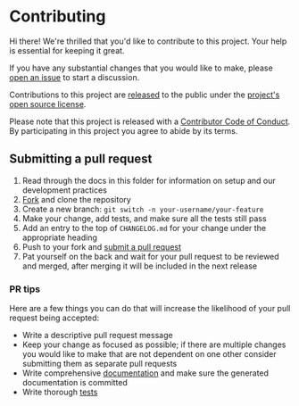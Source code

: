 # Contributing

Hi there! We're thrilled that you'd like to contribute to this project. Your help is essential for keeping it great.

If you have any substantial changes that you would like to make, please [open an issue](issues/new) to start a discussion.

Contributions to this project are [released](https://help.github.com/articles/github-terms-of-service/#6-contributions-under-repository-license) to the public under the [project's open source license](https://github.com/primer/view_components/blob/main/LICENSE.txt).

Please note that this project is released with a [Contributor Code of Conduct](https://github.com/primer/view_components/blob/main/CODE_OF_CONDUCT.md). By participating in this project you agree to abide by its terms.

## Submitting a pull request

1. Read through the docs in this folder for information on setup and our development practices
1. [Fork](https://github.com/primer/fork) and clone the repository
1. Create a new branch: `git switch -n your-username/your-feature`
1. Make your change, add tests, and make sure all the tests still pass
1. Add an entry to the top of `CHANGELOG.md` for your change under the appropriate heading
1. Push to your fork and [submit a pull request](https://github.com/primer/compare)
1. Pat yourself on the back and wait for your pull request to be reviewed and merged, after merging it will be included in the next release

### PR tips

Here are a few things you can do that will increase the likelihood of your pull request being accepted:

* Write a descriptive pull request message
* Keep your change as focused as possible; if there are multiple changes you would like to make that are not dependent on one other consider submitting them as separate pull requests
* Write comprehensive [documentation](/contributor-docs/documentation.md) and make sure the generated documentation is committed
* Write thorough [tests](/contributor-docs/component-tests.md)
